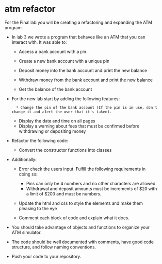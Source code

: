 # atm refactor 
For the Final lab you will be creating a refactoring and expanding the ATM program.

* In lab 3 we wrote a program that behaves like an ATM that you can interact with. It was able to:

    * Access a bank account with a pin

    * Create a new bank account with a unique pin

    * Deposit money into the bank account and print the new balance

    * Withdraw money from the bank account and print the new balance

    * Get the balance of the bank account

* For the new lab start by adding the following features: 

    	* Change the pin of the bank account (If the pin is in use, don't change it and alert the user that it's taken). 
	* Display the date and time on all pages
	* Display a warning about fees that must be confirmed before withdrawing or depositing money 

* Refactor the following code: 
	
	* Convert the constructor functions into classes

* Additionally: 
	
	* Error check the users input. Fulfill the following requirements in doing so: 
		* Pins can only be 4 numbers and no other characters are allowed. 
		* Withdrawal and deposit amounts must be increments of $20 with a limit of $200 and must be numbers.
		
	* Update the html and css to style the elements and make them pleasing to the eye 
	* Comment each block of code and explain what it does. 
	

* You should take advantage of objects and functions to organize your ATM simulator.

* The code should be well documented with comments, have good code structure, and follow naming conventions.

* Push your code to your repository.
